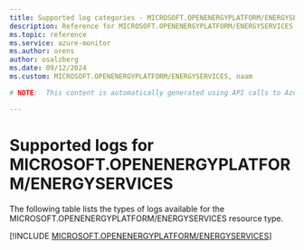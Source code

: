 ```yaml
---
title: Supported log categories - MICROSOFT.OPENENERGYPLATFORM/ENERGYSERVICES
description: Reference for MICROSOFT.OPENENERGYPLATFORM/ENERGYSERVICES in Azure Monitor Logs.
ms.topic: reference
ms.service: azure-monitor
ms.author: orens
author: osalzberg
ms.date: 09/12/2024
ms.custom: MICROSOFT.OPENENERGYPLATFORM/ENERGYSERVICES, naam

# NOTE:  This content is automatically generated using API calls to Azure. Any edits made on these files will be overwritten in the next run of the script. 

---
```





# Supported logs for MICROSOFT.OPENENERGYPLATFORM/ENERGYSERVICES  
The following table lists the types of logs available for the MICROSOFT.OPENENERGYPLATFORM/ENERGYSERVICES resource type.
  

  
[!INCLUDE [MICROSOFT.OPENENERGYPLATFORM/ENERGYSERVICES](~/reusable-content/ce-skilling/azure/includes/azure-monitor/reference/logs/microsoft-openenergyplatform-energyservices-logs-include.md)]  
  

